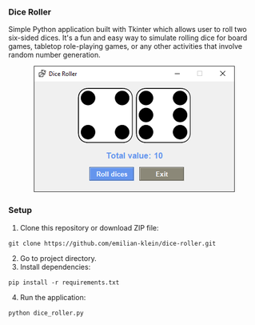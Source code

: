 ### Dice Roller
Simple Python application built with Tkinter which allows user to roll two six-sided dices. It's a fun and easy way to simulate rolling dice for board games, tabletop role-playing games, or any other activities that involve random number generation.
<p align="center">
    <img src="images/app.png">
</p>

### Setup
1. Clone this repository or download ZIP file:
```
git clone https://github.com/emilian-klein/dice-roller.git
```
2. Go to project directory.
3. Install dependencies:
```
pip install -r requirements.txt
```
4. Run the application:
```
python dice_roller.py
```